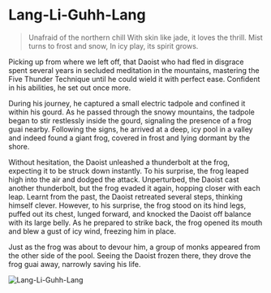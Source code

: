 # Lang-Li-Guhh-Lang

> Unafraid of the northern chill
> With skin like jade, it loves the thrill.
> Mist turns to frost and snow,
> In icy play, its spirit grows.

Picking up from where we left off, that Daoist who had fled in disgrace
spent several years in secluded meditation in the mountains, mastering
the Five Thunder Technique until he could wield it with perfect ease.
Confident in his abilities, he set out once more.

During his journey, he captured a small electric tadpole and confined it
within his gourd. As he passed through the snowy mountains, the tadpole
began to stir restlessly inside the gourd, signaling the presence of a frog
guai nearby. Following the signs, he arrived at a deep, icy pool in a valley
and indeed found a giant frog, covered in frost and lying dormant by the
shore.

Without hesitation, the Daoist unleashed a thunderbolt at the frog,
expecting it to be struck down instantly. To his surprise, the frog leaped
high into the air and dodged the attack. Unperturbed, the Daoist cast
another thunderbolt, but the frog evaded it again, hopping closer with
each leap. Learnt from the past, the Daoist retreated several steps,
thinking himself clever. However, to his surprise, the frog stood on its
hind legs, puffed out its chest, lunged forward, and knocked the Daoist off
balance with its large belly. As he prepared to strike back, the frog opened
its mouth and blew a gust of icy wind, freezing him in place.

Just as the frog was about to devour him, a group of monks appeared from
the other side of the pool. Seeing the Daoist frozen there, they drove the
frog guai away, narrowly saving his life.

![Lang-Li-Guhh-Lang](/image-20240827232907871.png)